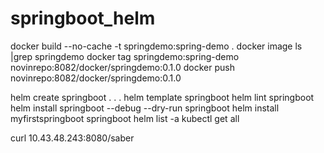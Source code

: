 # springboot_helm

docker build --no-cache -t springdemo:spring-demo .
docker image ls |grep springdemo
docker tag springdemo:spring-demo novinrepo:8082/docker/springdemo:0.1.0
docker push  novinrepo:8082/docker/springdemo:0.1.0

helm create springboot
.
.
.
helm template springboot
helm lint springboot
helm install springboot --debug --dry-run springboot
helm install myfirstspringboot springboot
helm list -a
kubectl get all

curl 10.43.48.243:8080/saber
